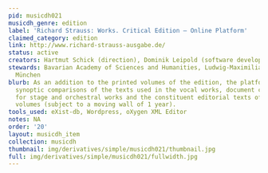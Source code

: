 ```yaml
---
pid: musicdh021
musicdh_genre: edition
label: 'Richard Strauss: Works. Critical Edition – Online Platform'
claimed_category: edition
link: http://www.richard-strauss-ausgabe.de/
status: active
creators: Hartmut Schick (direction), Dominik Leipold (software development)
stewards: Bavarian Academy of Sciences and Humanities, Ludwig-Maximilians-Universität
  München
blurb: As an addition to the printed volumes of the edition, the platform features
  synoptic comparisons of the texts used in the vocal works, document collections
  for stage and orchestral works and the constituent editorial texts of the printed
  volumes (subject to a moving wall of 1 year).
tools_used: eXist-db, Wordpress, oXygen XML Editor
notes: NA
order: '20'
layout: musicdh_item
collection: musicdh
thumbnail: img/derivatives/simple/musicdh021/thumbnail.jpg
full: img/derivatives/simple/musicdh021/fullwidth.jpg
---
```

